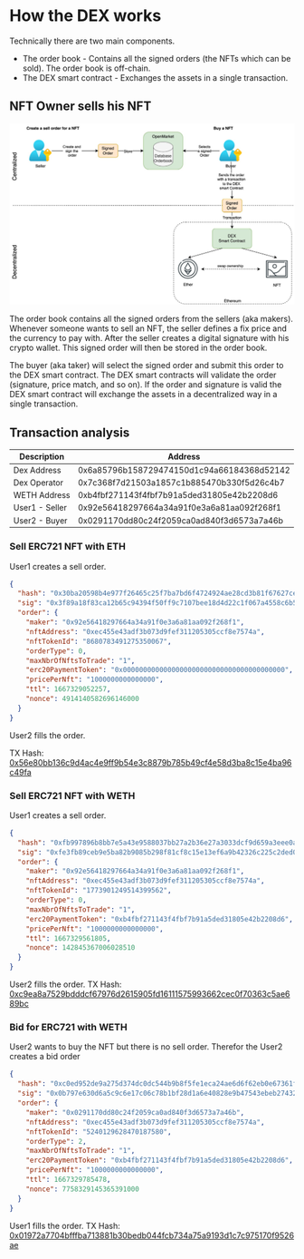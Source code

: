 # How the DEX works

Technically there are two main components. 

- The order book - Contains all the signed orders (the NFTs which can be sold). The order book is off-chain.
- The DEX smart contract - Exchanges the assets in a single transaction.

## NFT Owner sells his NFT

![DEX3 How the DEX works](img/om-how-it-works.jpg)

The order book contains all the signed orders from the sellers (aka makers). Whenever someone wants to sell an NFT, the seller defines a fix price and the currency to pay with. After the seller creates a digital signature with his crypto wallet. This signed order will then be stored in the order book. 

The buyer (aka taker) will select the signed order and submit this order to the DEX smart contract. The DEX smart contracts will validate the order (signature, price match, and so on). If the order and signature is valid the DEX smart contract will exchange the assets in a decentralized way in a single transaction.

## Transaction analysis

| Description     | Address                                    |
| --------------- | ------------------------------------------ |
| Dex Address     | 0x6a85796b158729474150d1c94a66184368d52142 |
| Dex Operator    | 0x7c368f7d21503a1857c1b885470b330f5d26c4b7 |
| WETH Address    | 0xb4fbf271143f4fbf7b91a5ded31805e42b2208d6 |
| User1 - Seller | 0x92e56418297664a34a91f0e3a6a81aa092f268f1 |
| User2 - Buyer    | 0x0291170dd80c24f2059ca0ad840f3d6573a7a46b |

### Sell ERC721 NFT with ETH

User1 creates a sell order. 

```json
{  
  "hash": "0x30ba20598b4e977f26465c25f7ba7bd6f4724924ae28cd3b81f67627ce323786",  
  "sig": "0x3f89a18f83ca12b65c94394f50ff9c7107bee18d4d22c1f067a4558c6b51f0213b38e2791042fab700c75560295bf40236f66a4efb2e2428933613867977c6d71c",  
  "order": {  
    "maker": "0x92e56418297664a34a91f0e3a6a81aa092f268f1",  
    "nftAddress": "0xec455e43adf3b073d9fef311205305ccf8e7574a",  
    "nftTokenId": "8680783491275350067",  
    "orderType": 0,  
    "maxNbrOfNftsToTrade": "1",  
    "erc20PaymentToken": "0x0000000000000000000000000000000000000000",  
    "pricePerNft": "1000000000000000",  
    "ttl": 1667329052257,  
    "nonce": 4914140582696146000  
  }  
}
```

User2 fills the order.

TX Hash: [0x56e80bb136c9d4ac4e9ff9b54e3c8879b785b49cf4e58d3ba8c15e4ba96c49fa](https://goerli.etherscan.io/tx/0x56e80bb136c9d4ac4e9ff9b54e3c8879b785b49cf4e58d3ba8c15e4ba96c49fa)

### Sell ERC721 NFT with WETH

User1 creates a sell order.
```json
{  
  "hash": "0xfb997896b8bb7e5a43e9588037bb27a2b36e27a3033dcf9d659a3eee0a069cff",  
  "sig": "0xfe3fb89ceb9e5ba82b9085b298f81cf8c15e13ef6a9b42326c225c2ded066a5137c9930044ae5831f507f74c1b096eb267ed33055ba895097f8bb0ee6d023a9d1b",  
  "order": {  
    "maker": "0x92e56418297664a34a91f0e3a6a81aa092f268f1",  
    "nftAddress": "0xec455e43adf3b073d9fef311205305ccf8e7574a",  
    "nftTokenId": "1773901249514399562",  
    "orderType": 0,  
    "maxNbrOfNftsToTrade": "1",  
    "erc20PaymentToken": "0xb4fbf271143f4fbf7b91a5ded31805e42b2208d6",  
    "pricePerNft": "1000000000000000",  
    "ttl": 1667329561805,  
    "nonce": 142845367006028510  
  }  
}
```

User2 fills the order.
TX Hash: [0xc9ea8a7529bdddcf67976d2615905fd16111575993662cec0f70363c5ae689bc](https://goerli.etherscan.io/tx/0xc9ea8a7529bdddcf67976d2615905fd16111575993662cec0f70363c5ae689bc)

### Bid for ERC721 with WETH
User2 wants to buy the NFT but there is no sell order. Therefor the User2 creates a bid order

```json
{  
  "hash": "0xc0ed952de9a275d374dc0dc544b9b8f5fe1eca24ae6d6f62eb0e67361f5f53b2",  
  "sig": "0x0b797e630d6a5c9c6e17c06c78b1bf28d1a6e40828e9b47543ebeb27432249d34d04ca4dccc19f92bf615cb0b7f72957ab7d994fb9d6b2cd91f3b1c0745e2d5d1c",  
  "order": {  
    "maker": "0x0291170dd80c24f2059ca0ad840f3d6573a7a46b",  
    "nftAddress": "0xec455e43adf3b073d9fef311205305ccf8e7574a",  
    "nftTokenId": "5240129628470187580",  
    "orderType": 2,  
    "maxNbrOfNftsToTrade": "1",  
    "erc20PaymentToken": "0xb4fbf271143f4fbf7b91a5ded31805e42b2208d6",  
    "pricePerNft": "1000000000000000",  
    "ttl": 1667329785478,  
    "nonce": 7758329145365391000  
  }  
}
```

User1 fills the order.
TX Hash: [0x01972a7704bfffba713881b30bedb044fcb734a75a9193d1c7c975170f9526ae](https://goerli.etherscan.io/tx/0x01972a7704bfffba713881b30bedb044fcb734a75a9193d1c7c975170f9526ae)

